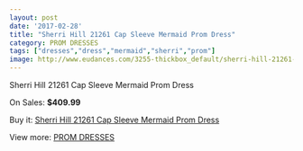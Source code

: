 ```yaml
---
layout: post
date: '2017-02-28'
title: "Sherri Hill 21261 Cap Sleeve Mermaid Prom Dress"
category: PROM DRESSES
tags: ["dresses","dress","mermaid","sherri","prom"]
image: http://www.eudances.com/3255-thickbox_default/sherri-hill-21261-cap-sleeve-mermaid-prom-dress.jpg
---
```

Sherri Hill 21261 Cap Sleeve Mermaid Prom Dress

On Sales: **$409.99**
<a href="https://www.eudances.com/en/prom-dresses/1115-sherri-hill-21261-cap-sleeve-mermaid-prom-dress.html"><amp-img layout="responsive" width="600" height="600" src="//www.eudances.com/3255-thickbox_default/sherri-hill-21261-cap-sleeve-mermaid-prom-dress.jpg" alt="Sherri Hill 21261 Cap Sleeve Mermaid Prom Dress 0" /></a>
<a href="https://www.eudances.com/en/prom-dresses/1115-sherri-hill-21261-cap-sleeve-mermaid-prom-dress.html"><amp-img layout="responsive" width="600" height="600" src="//www.eudances.com/3256-thickbox_default/sherri-hill-21261-cap-sleeve-mermaid-prom-dress.jpg" alt="Sherri Hill 21261 Cap Sleeve Mermaid Prom Dress 1" /></a>

Buy it: [Sherri Hill 21261 Cap Sleeve Mermaid Prom Dress](https://www.eudances.com/en/prom-dresses/1115-sherri-hill-21261-cap-sleeve-mermaid-prom-dress.html "Sherri Hill 21261 Cap Sleeve Mermaid Prom Dress")

View more: [PROM DRESSES](https://www.eudances.com/en/13-prom-dresses "PROM DRESSES")